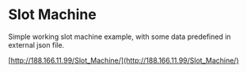 # Slot Machine

Simple working slot machine example, with some data predefined in external json file.

[http://188.166.11.99/Slot_Machine/](http://188.166.11.99/Slot_Machine/)
